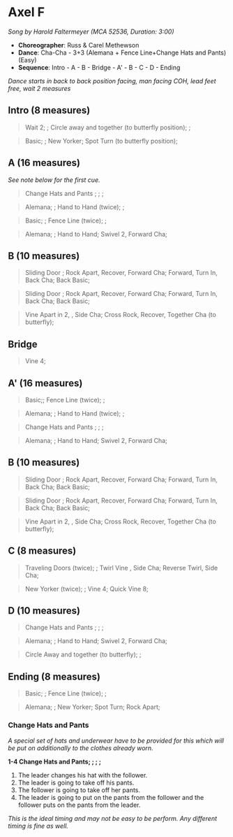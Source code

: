 # Axel F
*Song by Harold Faltermeyer (MCA 52536, Duration: 3:00)*

* **Choreographer**: Russ & Carel Methewson
* **Dance**: Cha-Cha - 3+3 (Alemana + Fence Line+Change Hats and Pants) (Easy)
* **Sequence**: Intro - A - B - Bridge - A' - B - C - D - Ending

*Dance starts in back to back position facing, man facing COH, lead feet free, wait 2 measures*

## Intro (8 measures)

> Wait 2; ; Circle away and together (to butterfly position); ;

> Basic; ; New Yorker; Spot Turn (to butterfly position);

## A (16 measures)
*See note below for the first cue.*

> Change Hats and Pants ; ; ;

> Alemana; ; Hand to Hand (twice); ;

> Basic; ; Fence Line (twice); ;

> Alemana; ; Hand to Hand; Swivel 2, Forward Cha;

## B (10 measures)

> Sliding Door ; Rock Apart, Recover, Forward Cha; Forward, Turn In, Back Cha; Back Basic;

> Sliding Door ; Rock Apart, Recover, Forward Cha; Forward, Turn In, Back Cha; Back Basic;

> Vine Apart in 2, , Side Cha; Cross Rock, Recover, Together Cha (to butterfly);

## Bridge

> Vine 4;

## A' (16 measures)

> Basic;; Fence Line (twice); ;

> Alemana; ; Hand to Hand (twice); ;

> Change Hats and Pants ; ; ;

> Alemana; ; Hand to Hand; Swivel 2, Forward Cha;

## B (10 measures)

> Sliding Door ; Rock Apart, Recover, Forward Cha; Forward, Turn In, Back Cha; Back Basic;

> Sliding Door ; Rock Apart, Recover, Forward Cha; Forward, Turn In, Back Cha; Back Basic;

> Vine Apart in 2, , Side Cha; Cross Rock, Recover, Together Cha (to butterfly);

## C (8 measures)
> Traveling Doors (twice); ; Twirl Vine , Side Cha; Reverse Twirl, Side Cha;

> New Yorker (twice); ; Vine 4; Quick Vine 8;

## D (10 measures)
> Change Hats and Pants ; ; ;

> Alemana; ; Hand to Hand; Swivel 2, Forward Cha;

> Circle Away and together (to butterfly); ;

## Ending (8 measures)
> Basic; ; Fence Line (twice); ;

> Alemana; ; New Yorker; Spot Turn; Rock Apart;

### Change Hats and Pants ###
*A special set of hats and underwear have to be provided for this
which will be put on additionally to the clothes already worn.*

**1-4 Change Hats and Pants; ; ; ;**

1. The leader changes his hat with the follower.
2. The leader is going to take off his pants.
3. The follower is going to take off her pants.
4. The leader is going to put on the pants from the follower and the follower
   puts on the pants from the leader.

*This is the ideal timing and may not be easy to be perform. Any different timing
is fine as well.*
